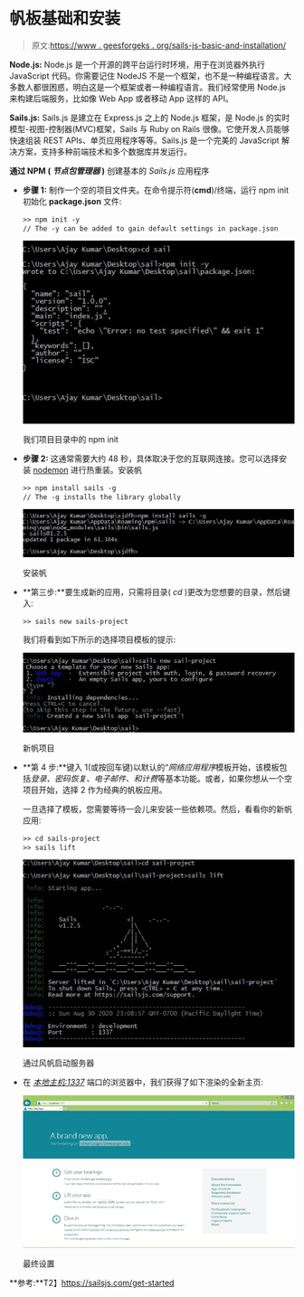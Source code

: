 # 帆板基础和安装

> 原文:[https://www . geesforgeks . org/sails-js-basic-and-installation/](https://www.geeksforgeeks.org/sails-js-basics-and-installation/)

**Node.js:** Node.js 是一个开源的跨平台运行时环境，用于在浏览器外执行 JavaScript 代码。你需要记住 NodeJS 不是一个框架，也不是一种编程语言。大多数人都很困惑，明白这是一个框架或者一种编程语言。我们经常使用 Node.js 来构建后端服务，比如像 Web App 或者移动 App 这样的 API。

**Sails.js:** Sails.js 是建立在 Express.js 之上的 Node.js 框架，是 Node.js 的实时模型-视图-控制器(MVC)框架，Sails 与 Ruby on Rails 很像。它使开发人员能够快速组装 REST APIs、单页应用程序等等。Sails.js 是一个完美的 JavaScript 解决方案，支持多种前端技术和多个数据库并发运行。

**通过 **NPM** ( *节点包管理器* )** 创建基本的 *Sails.js* 应用程序

*   **步骤 1:** 制作一个空的项目文件夹。在命令提示符(**cmd**)/终端，运行 npm init 初始化 **package.json** 文件:

    ```
    >> npm init -y 
    // The -y can be added to gain default settings in package.json

    ```

    ![](img/ceb339ed3b08c2346a7bdf5e680201e0.png)

    我们项目目录中的 npm init

*   **步骤 2:** 这通常需要大约 48 秒，具体取决于您的互联网连接。您可以选择安装 [nodemon](https://nodemon.io/) 进行热重装。安装帆

    ```
    >> npm install sails -g 
    // The -g installs the library globally

    ```

    ![](img/c0cb535898d0cc97223671acdb3b70e3.png)

    安装帆

*   **第三步:**要生成新的应用，只需将目录( *cd* )更改为您想要的目录，然后键入:

    ```
    >> sails new sails-project

    ```

    我们将看到如下所示的选择项目模板的提示:

    ![](img/44580bfb01f371454742f8e4b4007c32.png)

    新帆项目

*   **第 4 步:**键入 1(或按回车键)以默认的“*网络应用程序*模板开始，该模板包括*登录、密码恢复、电子邮件、*和*计费*等基本功能。或者，如果你想从一个空项目开始，选择 2 作为经典的帆板应用。

    一旦选择了模板，您需要等待一会儿来安装一些依赖项。然后，看看你的新帆应用:

    ```
    >> cd sails-project
    >> sails lift

    ```

    ![](img/ccb9616ad2a2cec0bbc520ec089436a5.png)

    通过风帆启动服务器

*   在 [*本地主机:1337*](http://localhost:1337/) 端口的浏览器中，我们获得了如下渲染的全新主页:

    ![](img/0ffa5e8ed2d68d26146037148b9e0faf.png)

    最终设置

**参考:**T2】https://sailsjs.com/get-started